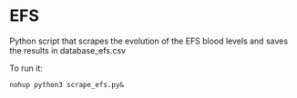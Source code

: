 # EFS

Python script that scrapes the evolution of the EFS blood levels and saves the results in database_efs.csv

To run it:

`nohup python3 scrape_efs.py&`
